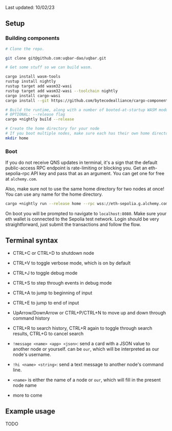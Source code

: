 Last updated: 10/02/23
## Setup

### Building components

```bash
# Clone the repo.

git clone git@github.com:uqbar-dao/uqbar.git

# Get some stuff so we can build wasm.

cargo install wasm-tools
rustup install nightly
rustup target add wasm32-wasi
rustup target add wasm32-wasi --toolchain nightly
cargo install cargo-wasi
cargo install --git https://github.com/bytecodealliance/cargo-component --locked cargo-component

# Build the runtime, along with a number of booted-at-startup WASM modules including terminal and key_value
# OPTIONAL: --release flag
cargo +nightly build --release

# Create the home directory for your node
# If you boot multiple nodes, make sure each has their own home directory.
mkdir home
```

### Boot
If you do not receive QNS updates in terminal, it's a sign that the default public-access RPC endpoint is rate-limiting or blocking you. Get an eth-sepolia-rpc API key and pass that as an argument. You can get one for free at `alchemy.com`.

Also, make sure not to use the same home directory for two nodes at once! You can use any name for the home directory.
```bash
cargo +nightly run --release home --rpc wss://eth-sepolia.g.alchemy.com/v2/<your-api-key>
```

On boot you will be prompted to navigate to `localhost:8080`. Make sure your eth wallet is connected to the Sepolia test network. Login should be very straightforward, just submit the transactions and follow the flow.


## Terminal syntax

- CTRL+C or CTRL+D to shutdown node
- CTRL+V to toggle verbose mode, which is on by default
- CTRL+J to toggle debug mode
- CTRL+S to step through events in debug mode

- CTRL+A to jump to beginning of input
- CTRL+E to jump to end of input
- UpArrow/DownArrow or CTRL+P/CTRL+N to move up and down through command history
- CTRL+R to search history, CTRL+R again to toggle through search results, CTRL+G to cancel search

- `!message <name> <app> <json>`: send a card with a JSON value to another node or yourself. <name> can be `our`, which will be interpreted as our node's username.
- `!hi <name> <string>`: send a text message to another node's command line.
- `<name>` is either the name of a node or `our`, which will fill in the present node name
- more to come

## Example usage

TODO
